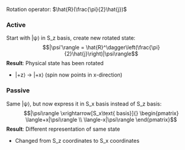 Rotation operator: $\hat{R}(\frac{\pi}{2}\hat{j})$
### Active
Start with |ψ⟩ in S_z basis, create new rotated state:
$$|\psi'\rangle = \hat{R}^\dagger\left(\frac{\pi}{2}\hat{j}\right)|\psi\rangle$$
**Result**: Physical state has been rotated
- |+z⟩ → |+x⟩ (spin now points in x-direction)
### Passive
Same |ψ⟩, but now express it in S_x basis instead of S_z basis:
$$|\psi\rangle \xrightarrow[S_x\text{ basis}]{} \begin{pmatrix} \langle+x|\psi\rangle \\ \langle-x|\psi\rangle \end{pmatrix}$$
**Result**: Different representation of same state
- Changed from S_z coordinates to S_x coordinates
